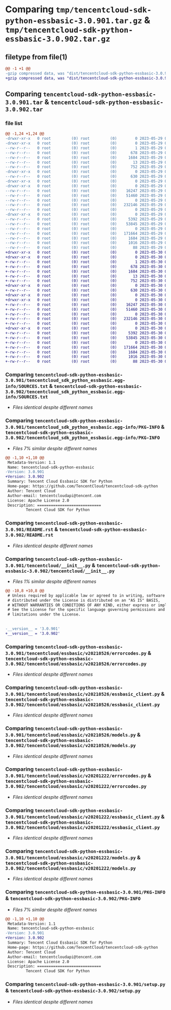 # Comparing `tmp/tencentcloud-sdk-python-essbasic-3.0.901.tar.gz` & `tmp/tencentcloud-sdk-python-essbasic-3.0.902.tar.gz`

## filetype from file(1)

```diff
@@ -1 +1 @@
-gzip compressed data, was "dist/tencentcloud-sdk-python-essbasic-3.0.901.tar", last modified: Mon May 29 02:27:46 2023, max compression
+gzip compressed data, was "dist/tencentcloud-sdk-python-essbasic-3.0.902.tar", last modified: Tue May 30 00:23:21 2023, max compression
```

## Comparing `tencentcloud-sdk-python-essbasic-3.0.901.tar` & `tencentcloud-sdk-python-essbasic-3.0.902.tar`

### file list

```diff
@@ -1,24 +1,24 @@
-drwxr-xr-x   0 root         (0) root         (0)        0 2023-05-29 02:27:46.000000 tencentcloud-sdk-python-essbasic-3.0.901/
-drwxr-xr-x   0 root         (0) root         (0)        0 2023-05-29 02:27:46.000000 tencentcloud-sdk-python-essbasic-3.0.901/tencentcloud_sdk_python_essbasic.egg-info/
--rw-r--r--   0 root         (0) root         (0)        1 2023-05-29 02:27:46.000000 tencentcloud-sdk-python-essbasic-3.0.901/tencentcloud_sdk_python_essbasic.egg-info/dependency_links.txt
--rw-r--r--   0 root         (0) root         (0)      678 2023-05-29 02:27:46.000000 tencentcloud-sdk-python-essbasic-3.0.901/tencentcloud_sdk_python_essbasic.egg-info/SOURCES.txt
--rw-r--r--   0 root         (0) root         (0)     1684 2023-05-29 02:27:46.000000 tencentcloud-sdk-python-essbasic-3.0.901/tencentcloud_sdk_python_essbasic.egg-info/PKG-INFO
--rw-r--r--   0 root         (0) root         (0)       13 2023-05-29 02:27:46.000000 tencentcloud-sdk-python-essbasic-3.0.901/tencentcloud_sdk_python_essbasic.egg-info/top_level.txt
--rw-r--r--   0 root         (0) root         (0)      752 2023-05-29 02:27:46.000000 tencentcloud-sdk-python-essbasic-3.0.901/README.rst
-drwxr-xr-x   0 root         (0) root         (0)        0 2023-05-29 02:27:46.000000 tencentcloud-sdk-python-essbasic-3.0.901/tencentcloud/
--rw-r--r--   0 root         (0) root         (0)      630 2023-05-29 02:27:46.000000 tencentcloud-sdk-python-essbasic-3.0.901/tencentcloud/__init__.py
-drwxr-xr-x   0 root         (0) root         (0)        0 2023-05-29 02:27:46.000000 tencentcloud-sdk-python-essbasic-3.0.901/tencentcloud/essbasic/
-drwxr-xr-x   0 root         (0) root         (0)        0 2023-05-29 02:27:46.000000 tencentcloud-sdk-python-essbasic-3.0.901/tencentcloud/essbasic/v20210526/
--rw-r--r--   0 root         (0) root         (0)    16247 2023-05-29 02:27:46.000000 tencentcloud-sdk-python-essbasic-3.0.901/tencentcloud/essbasic/v20210526/errorcodes.py
--rw-r--r--   0 root         (0) root         (0)    51460 2023-05-29 02:27:46.000000 tencentcloud-sdk-python-essbasic-3.0.901/tencentcloud/essbasic/v20210526/essbasic_client.py
--rw-r--r--   0 root         (0) root         (0)        0 2023-05-29 02:27:46.000000 tencentcloud-sdk-python-essbasic-3.0.901/tencentcloud/essbasic/v20210526/__init__.py
--rw-r--r--   0 root         (0) root         (0)   232146 2023-05-29 02:27:46.000000 tencentcloud-sdk-python-essbasic-3.0.901/tencentcloud/essbasic/v20210526/models.py
--rw-r--r--   0 root         (0) root         (0)        0 2023-05-29 02:27:46.000000 tencentcloud-sdk-python-essbasic-3.0.901/tencentcloud/essbasic/__init__.py
-drwxr-xr-x   0 root         (0) root         (0)        0 2023-05-29 02:27:46.000000 tencentcloud-sdk-python-essbasic-3.0.901/tencentcloud/essbasic/v20201222/
--rw-r--r--   0 root         (0) root         (0)     5392 2023-05-29 02:27:46.000000 tencentcloud-sdk-python-essbasic-3.0.901/tencentcloud/essbasic/v20201222/errorcodes.py
--rw-r--r--   0 root         (0) root         (0)    53845 2023-05-29 02:27:46.000000 tencentcloud-sdk-python-essbasic-3.0.901/tencentcloud/essbasic/v20201222/essbasic_client.py
--rw-r--r--   0 root         (0) root         (0)        0 2023-05-29 02:27:46.000000 tencentcloud-sdk-python-essbasic-3.0.901/tencentcloud/essbasic/v20201222/__init__.py
--rw-r--r--   0 root         (0) root         (0)   171664 2023-05-29 02:27:46.000000 tencentcloud-sdk-python-essbasic-3.0.901/tencentcloud/essbasic/v20201222/models.py
--rw-r--r--   0 root         (0) root         (0)     1684 2023-05-29 02:27:46.000000 tencentcloud-sdk-python-essbasic-3.0.901/PKG-INFO
--rw-r--r--   0 root         (0) root         (0)     1016 2023-05-29 02:27:46.000000 tencentcloud-sdk-python-essbasic-3.0.901/setup.py
--rw-r--r--   0 root         (0) root         (0)       88 2023-05-29 02:27:46.000000 tencentcloud-sdk-python-essbasic-3.0.901/setup.cfg
+drwxr-xr-x   0 root         (0) root         (0)        0 2023-05-30 00:23:21.000000 tencentcloud-sdk-python-essbasic-3.0.902/
+drwxr-xr-x   0 root         (0) root         (0)        0 2023-05-30 00:23:21.000000 tencentcloud-sdk-python-essbasic-3.0.902/tencentcloud_sdk_python_essbasic.egg-info/
+-rw-r--r--   0 root         (0) root         (0)        1 2023-05-30 00:23:21.000000 tencentcloud-sdk-python-essbasic-3.0.902/tencentcloud_sdk_python_essbasic.egg-info/dependency_links.txt
+-rw-r--r--   0 root         (0) root         (0)      678 2023-05-30 00:23:21.000000 tencentcloud-sdk-python-essbasic-3.0.902/tencentcloud_sdk_python_essbasic.egg-info/SOURCES.txt
+-rw-r--r--   0 root         (0) root         (0)     1684 2023-05-30 00:23:21.000000 tencentcloud-sdk-python-essbasic-3.0.902/tencentcloud_sdk_python_essbasic.egg-info/PKG-INFO
+-rw-r--r--   0 root         (0) root         (0)       13 2023-05-30 00:23:21.000000 tencentcloud-sdk-python-essbasic-3.0.902/tencentcloud_sdk_python_essbasic.egg-info/top_level.txt
+-rw-r--r--   0 root         (0) root         (0)      752 2023-05-30 00:23:21.000000 tencentcloud-sdk-python-essbasic-3.0.902/README.rst
+drwxr-xr-x   0 root         (0) root         (0)        0 2023-05-30 00:23:21.000000 tencentcloud-sdk-python-essbasic-3.0.902/tencentcloud/
+-rw-r--r--   0 root         (0) root         (0)      630 2023-05-30 00:23:21.000000 tencentcloud-sdk-python-essbasic-3.0.902/tencentcloud/__init__.py
+drwxr-xr-x   0 root         (0) root         (0)        0 2023-05-30 00:23:21.000000 tencentcloud-sdk-python-essbasic-3.0.902/tencentcloud/essbasic/
+drwxr-xr-x   0 root         (0) root         (0)        0 2023-05-30 00:23:21.000000 tencentcloud-sdk-python-essbasic-3.0.902/tencentcloud/essbasic/v20210526/
+-rw-r--r--   0 root         (0) root         (0)    16247 2023-05-30 00:23:21.000000 tencentcloud-sdk-python-essbasic-3.0.902/tencentcloud/essbasic/v20210526/errorcodes.py
+-rw-r--r--   0 root         (0) root         (0)    51460 2023-05-30 00:23:21.000000 tencentcloud-sdk-python-essbasic-3.0.902/tencentcloud/essbasic/v20210526/essbasic_client.py
+-rw-r--r--   0 root         (0) root         (0)        0 2023-05-30 00:23:21.000000 tencentcloud-sdk-python-essbasic-3.0.902/tencentcloud/essbasic/v20210526/__init__.py
+-rw-r--r--   0 root         (0) root         (0)   232146 2023-05-30 00:23:21.000000 tencentcloud-sdk-python-essbasic-3.0.902/tencentcloud/essbasic/v20210526/models.py
+-rw-r--r--   0 root         (0) root         (0)        0 2023-05-30 00:23:21.000000 tencentcloud-sdk-python-essbasic-3.0.902/tencentcloud/essbasic/__init__.py
+drwxr-xr-x   0 root         (0) root         (0)        0 2023-05-30 00:23:21.000000 tencentcloud-sdk-python-essbasic-3.0.902/tencentcloud/essbasic/v20201222/
+-rw-r--r--   0 root         (0) root         (0)     5392 2023-05-30 00:23:21.000000 tencentcloud-sdk-python-essbasic-3.0.902/tencentcloud/essbasic/v20201222/errorcodes.py
+-rw-r--r--   0 root         (0) root         (0)    53845 2023-05-30 00:23:21.000000 tencentcloud-sdk-python-essbasic-3.0.902/tencentcloud/essbasic/v20201222/essbasic_client.py
+-rw-r--r--   0 root         (0) root         (0)        0 2023-05-30 00:23:21.000000 tencentcloud-sdk-python-essbasic-3.0.902/tencentcloud/essbasic/v20201222/__init__.py
+-rw-r--r--   0 root         (0) root         (0)   171664 2023-05-30 00:23:21.000000 tencentcloud-sdk-python-essbasic-3.0.902/tencentcloud/essbasic/v20201222/models.py
+-rw-r--r--   0 root         (0) root         (0)     1684 2023-05-30 00:23:21.000000 tencentcloud-sdk-python-essbasic-3.0.902/PKG-INFO
+-rw-r--r--   0 root         (0) root         (0)     1016 2023-05-30 00:23:21.000000 tencentcloud-sdk-python-essbasic-3.0.902/setup.py
+-rw-r--r--   0 root         (0) root         (0)       88 2023-05-30 00:23:21.000000 tencentcloud-sdk-python-essbasic-3.0.902/setup.cfg
```

### Comparing `tencentcloud-sdk-python-essbasic-3.0.901/tencentcloud_sdk_python_essbasic.egg-info/SOURCES.txt` & `tencentcloud-sdk-python-essbasic-3.0.902/tencentcloud_sdk_python_essbasic.egg-info/SOURCES.txt`

 * *Files identical despite different names*

### Comparing `tencentcloud-sdk-python-essbasic-3.0.901/tencentcloud_sdk_python_essbasic.egg-info/PKG-INFO` & `tencentcloud-sdk-python-essbasic-3.0.902/tencentcloud_sdk_python_essbasic.egg-info/PKG-INFO`

 * *Files 7% similar despite different names*

```diff
@@ -1,10 +1,10 @@
 Metadata-Version: 1.1
 Name: tencentcloud-sdk-python-essbasic
-Version: 3.0.901
+Version: 3.0.902
 Summary: Tencent Cloud Essbasic SDK for Python
 Home-page: https://github.com/TencentCloud/tencentcloud-sdk-python
 Author: Tencent Cloud
 Author-email: tencentcloudapi@tencent.com
 License: Apache License 2.0
 Description: ============================
         Tencent Cloud SDK for Python
```

### Comparing `tencentcloud-sdk-python-essbasic-3.0.901/README.rst` & `tencentcloud-sdk-python-essbasic-3.0.902/README.rst`

 * *Files identical despite different names*

### Comparing `tencentcloud-sdk-python-essbasic-3.0.901/tencentcloud/__init__.py` & `tencentcloud-sdk-python-essbasic-3.0.902/tencentcloud/__init__.py`

 * *Files 1% similar despite different names*

```diff
@@ -10,8 +10,8 @@
 # Unless required by applicable law or agreed to in writing, software
 # distributed under the License is distributed on an "AS IS" BASIS,
 # WITHOUT WARRANTIES OR CONDITIONS OF ANY KIND, either express or implied.
 # See the License for the specific language governing permissions and
 # limitations under the License.
 
 
-__version__ = '3.0.901'
+__version__ = '3.0.902'
```

### Comparing `tencentcloud-sdk-python-essbasic-3.0.901/tencentcloud/essbasic/v20210526/errorcodes.py` & `tencentcloud-sdk-python-essbasic-3.0.902/tencentcloud/essbasic/v20210526/errorcodes.py`

 * *Files identical despite different names*

### Comparing `tencentcloud-sdk-python-essbasic-3.0.901/tencentcloud/essbasic/v20210526/essbasic_client.py` & `tencentcloud-sdk-python-essbasic-3.0.902/tencentcloud/essbasic/v20210526/essbasic_client.py`

 * *Files identical despite different names*

### Comparing `tencentcloud-sdk-python-essbasic-3.0.901/tencentcloud/essbasic/v20210526/models.py` & `tencentcloud-sdk-python-essbasic-3.0.902/tencentcloud/essbasic/v20210526/models.py`

 * *Files identical despite different names*

### Comparing `tencentcloud-sdk-python-essbasic-3.0.901/tencentcloud/essbasic/v20201222/errorcodes.py` & `tencentcloud-sdk-python-essbasic-3.0.902/tencentcloud/essbasic/v20201222/errorcodes.py`

 * *Files identical despite different names*

### Comparing `tencentcloud-sdk-python-essbasic-3.0.901/tencentcloud/essbasic/v20201222/essbasic_client.py` & `tencentcloud-sdk-python-essbasic-3.0.902/tencentcloud/essbasic/v20201222/essbasic_client.py`

 * *Files identical despite different names*

### Comparing `tencentcloud-sdk-python-essbasic-3.0.901/tencentcloud/essbasic/v20201222/models.py` & `tencentcloud-sdk-python-essbasic-3.0.902/tencentcloud/essbasic/v20201222/models.py`

 * *Files identical despite different names*

### Comparing `tencentcloud-sdk-python-essbasic-3.0.901/PKG-INFO` & `tencentcloud-sdk-python-essbasic-3.0.902/PKG-INFO`

 * *Files 7% similar despite different names*

```diff
@@ -1,10 +1,10 @@
 Metadata-Version: 1.1
 Name: tencentcloud-sdk-python-essbasic
-Version: 3.0.901
+Version: 3.0.902
 Summary: Tencent Cloud Essbasic SDK for Python
 Home-page: https://github.com/TencentCloud/tencentcloud-sdk-python
 Author: Tencent Cloud
 Author-email: tencentcloudapi@tencent.com
 License: Apache License 2.0
 Description: ============================
         Tencent Cloud SDK for Python
```

### Comparing `tencentcloud-sdk-python-essbasic-3.0.901/setup.py` & `tencentcloud-sdk-python-essbasic-3.0.902/setup.py`

 * *Files identical despite different names*

